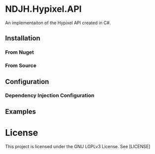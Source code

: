 # NDJH.Hypixel.API
An implementaiton of the Hypixel API created in C#. 

## Installation

### From Nuget


### From Source


## Configuration


### Dependency Injection Configuration

## Examples


# License
This project is licensed under the GNU LGPLv3 License. See [LICENSE]